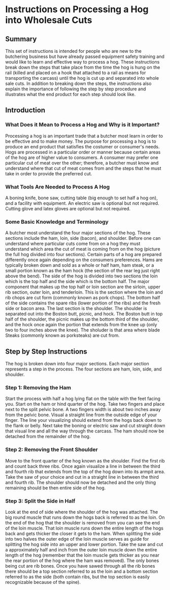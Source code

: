 # Instructions on Processing a Hog into Wholesale Cuts

## Summary

This set of instructions is intended for people who are new to the butchering business but have already passed equipment safety training and would like to learn and effective way to process a hog. These instructions break down the steps that take place from the time the hog is hung on the rail (killed and placed on a hook that attached to a rail as means for transporting the carcass) until the hog is cut up and separated into whole sale cuts. In addition to breaking down the steps, the instructions also explain the importance of following the step by step procedure and illustrates what the end product for each step should look like.

## Introduction

### What Does it Mean to Process a Hog and Why is it Important?
Processing a hog is an important trade that a butcher most learn in order to be effective and to make money. The purpose for processing a hog is to produce an end product that satisfies the costumer or consumer's needs. Hogs are processed in a particular order or manner because certain areas of the hog are of higher value to consumers. A consumer may prefer one particular cut of meat over the other; therefore, a butcher must know and understand where that cut of meat comes from and the steps that he must take in order to provide the preferred cut.

### What Tools Are Needed to Process A Hog
A boning knife, bone saw, cutting table (big enough to set half a hog on), and a facility with equipment. An electric saw is optional but not required. Cutting glove and latex gloves are optional but not required.

### Some Basic Knowledge and Terminology
A butcher most understand the four major sections of the hog. These sections include the ham, loin, side (bacon), and shoulder. Before one can understand where particular cuts come from on a hog they must understand which area the cut of meat is coming from on the hog (picture the full hog divided into four sections). Certain parts of a hog are prepared differently once again depending on the consumers preferences. Hams are typically broken down and sold as a whole or half ham, ham steak, or a small portion known as the ham hock (the section of the rear leg just right above the bend). The side of the hog is divided into two sections the loin which is the top half and the side which is the bottom half. The major component that makes up the top half or loin section are the sirloin, upper rib section, outer loin, and tenderloin. This is the section where the  loin and rib chops are cut form (commonly known as pork chops). The bottom half of the side contains the spare ribs (lower portion of the ribs) and the fresh side or bacon area. The last section is the shoulder. The shoulder is separated out into the Boston butt, picnic, and hock. The Boston butt in top half of the shoulder, the picnic makes up the bottom third of the shoulder, and the hock once again the portion that extends from the knee up (only two to four inches above the knee). The sholuder is that area where blade Steaks (commonly known as porksteaks) are cut from.  

## Step by Step Instructions

The hog is broken down into four major sections. Each major section represents a step in the process. The four sections are ham, loin, side, and shoulder. 

### Step 1: Removing the Ham

Start the process with half a hog lying flat on the table with the feet facing you. Start on the ham or hind quarter of the hog. Take two fingers and place next to the split pelvic bone. A two fingers width is about two inches away from the pelvic bone. Visual a straight line from the outside edge of your finger. The line your visualizing should extend from the hogs back down to the flank or belly. Next take the boning or electric saw and cut straight down that visual line and all the way through the carcass. The ham should now be detached from the remainder of the hog.

### Step 2: Removing the Front Shoulder

Move to the front quarter of the hog known as the shoulder. Find the first rib and count back three ribs. Once again visualize a line in between the third and fourth rib that extends from the top of the hog down into its armpit area. Take the saw of your choice and cut in a straight line in between the third and fourth rib. The shoulder should now be detached and the only thing remaining should be then entire side of the hog.

### Step 3: Split the Side in Half

Look at the end of side where the shoulder of the hog was attached. The big round muscle that runs down the hogs back is referred to as the loin. On the end of the hog that the shoulder is removed from you can see the end of the loin muscle. That loin muscle runs down the entire length of the hogs back and gets thicker the closer it gets to the ham. When splitting the side into two halves the outer edge of the loin muscle serves as guide for splitting the hog side into an upper and lower portion. Take the saw and cut a approximately half and inch from the outer loin muscle down the entire length of the hog (remember that the loin muscle gets thicker as you near the rear portion of the hog where the ham was removed). The only bones being cut are rib bones. Once you have sawed through all the rib bones there should be a top section referred to as the loin and a bottom section referred to as the side (both contain ribs, but the top section is easily recognizable because of the spine).







